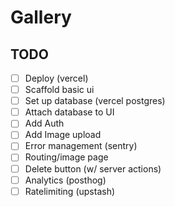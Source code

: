# Gallery

## TODO

- [ ] Deploy (vercel)
- [ ] Scaffold basic ui
- [ ] Set up database (vercel postgres)
- [ ] Attach database to UI
- [ ] Add Auth
- [ ] Add Image upload
- [ ] Error management (sentry)
- [ ] Routing/image page 
- [ ] Delete button (w/ server actions)
- [ ] Analytics (posthog)
- [ ] Ratelimiting (upstash)
